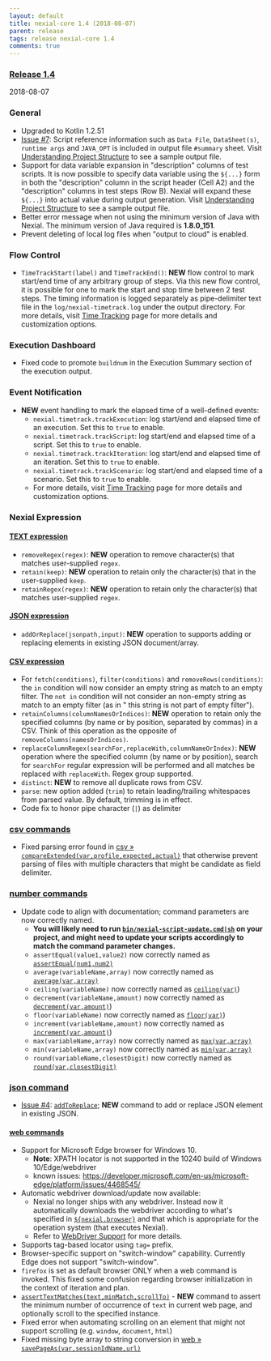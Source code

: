 ```yaml
---
layout: default
title: nexial-core 1.4 (2018-08-07)
parent: release
tags: release nexial-core 1.4
comments: true
---
```


### <a href="https://github.com/nexiality/nexial-core/releases/tag/nexial-core-v1.4_0150" class="external-link" target="_nexial_link">Release 1.4</a>
2018-08-07


### General
- Upgraded to Kotlin 1.2.51
- [Issue #7](https://github.com/nexiality/nexial-core/issues/7): Script reference information such as 
  `Data File`, `DataSheet(s)`, `runtime args` and `JAVA_OPT` is included in output file `#summary` sheet. Visit
  [Understanding Project Structure](../userguide/UnderstandingProjectStructure) to see a sample output file.
- Support for data variable expansion in "description" columns of test scripts. It is now possible to specify data 
  variable using the `${...}` form in both the "description" column in the script header (Cell A2) and the "description"
  columns in test steps (Row B). Nexial will expand these `${...}` into actual value during output generation. Visit
  [Understanding Project Structure](../userguide/UnderstandingProjectStructure) to see a sample output file.
- Better error message when not using the minimum version of Java with Nexial. The minimum version of Java required is 
  **1.8.0_151**.
- Prevent deleting of local log files when "output to cloud" is enabled.


### Flow Control
- `TimeTrackStart(label)` and `TimeTrackEnd()`: **NEW** flow control to mark start/end time of any arbitrary group of 
  steps. Via this new flow control, it is possible for one to mark the start and stop time between 2 test steps. The 
  timing information is logged separately as pipe-delimiter text file in the `log/nexial-timetrack.log` under the output 
  directory. For more details, visit [Time Tracking](../flowcontrols/timeTracking) page for more details and 
  customization options.


### Execution Dashboard
- Fixed code to promote `buildnum` in the Execution Summary section of the execution output.


### Event Notification
- **NEW** event handling to mark the elapsed time of a well-defined events:
  - `nexial.timetrack.trackExecution`: log start/end and elapsed time of an execution. Set this to `true` to enable.
  - `nexial.timetrack.trackScript`: log start/end and elapsed time of a script. Set this to `true` to enable.
  - `nexial.timetrack.trackIteration`: log start/end and elapsed time of an iteration. Set this to `true` to enable.
  - `nexial.timetrack.trackScenario`: log start/end and elapsed time of a scenario. Set this to `true` to enable.
  - For more details, visit [Time Tracking](../flowcontrols/timeTracking) page for more details and customization 
    options.


### Nexial Expression  

#### [TEXT expression](../expressions/TEXTexpression)
- `removeRegex(regex)`: **NEW** operation to remove character(s) that matches user-supplied `regex`.
- `retain(keep)`: **NEW** operation to retain only the  character(s) that in the user-supplied `keep`.
- `retainRegex(regex)`: **NEW** operation to retain only the character(s) that matches user-supplied `regex`.

#### [JSON expression](../expressions/JSONexpression)
- `addOrReplace(jsonpath,input)`: **NEW** operation to supports adding or replacing elements in existing JSON 
document/array.

#### [CSV expression](../expressions/CSVexpression)
- For `fetch(conditions)`, `filter(conditions)` and `removeRows(conditions)`:  the `in` condition will now consider 
an empty string as match to an empty filter. The `not in` condition will not consider an non-empty string as match 
to an empty filter (as in " this string is not part of empty filter").
- `retainColumns(columnNamesOrIndices)`: **NEW** operation to retain only the specified columns (by name or by 
position, separated by commas) in a CSV. Think of this operation as the opposite of `removeColumns(namesOrIndices)`.
- `replaceColumnRegex(searchFor,replaceWith,columnNameOrIndex)`: **NEW** operation where the specified column (by 
name or by position), search for `searchFor` regular expression will be performed and all matches be replaced with 
`replaceWith`. Regex group supported.
- `distinct`: **NEW** to remove all duplicate rows from CSV. 
- `parse`: new option added (`trim`) to retain leading/trailing whitespaces from parsed value. By default, trimming is
in effect.
- Code fix to honor pipe character (`|`) as delimiter


### [csv commands](../commands/csv)
- Fixed parsing error found in 
  [csv &raquo; `compareExtended(var,profile,expected,actual)`](../commands/csv/compareExtended(var,profile,expected,actual))
  that otherwise prevent parsing of files with multiple characters that might be candidate as field delimiter.
  

### [number commands](../commands/number)
- Update code to align with documentation; command parameters are now correctly named.
  - **You will likely need to run 
    [`bin/nexial-script-update.cmd|sh`](../userguide/BatchFiles#nexial-script-update.cmd-/-nexial-script-update.sh) on
    your project, and might need to update your scripts accordingly to match the command parameter changes.**
  - `assertEqual(value1,value2)` now correctly named as [`assertEqual(num1,num2)`](../commands/number/assertEqual(num1,num2))
  - `average(variableName,array)` now correctly named as [`average(var,array)`](../commands/number/average(var,array))
  - `ceiling(variableName)` now correctly named as [`ceiling(var)`](../commands/number/ceiling(var)))
  - `decrement(variableName,amount)` now correctly named as [`decrement(var,amount)`](../commands/number/decrement(var,amount)))
  - `floor(variableName)` now correctly named as [`floor(var)`](../commands/number/floor(var)))
  - `increment(variableName,amount)` now correctly named as [`increment(var,amount)`](../commands/number/increment(var,amount)))
  - `max(variableName,array)` now correctly named as [`max(var,array)`](../commands/number/max(var,array))
  - `min(variableName,array)` now correctly named as [`min(var,array)`](../commands/number/min(var,array))
  - `round(variableName,closestDigit)` now correctly named as [`round(var,closestDigit)`](../commands/number/round(var,closestDigit))


### [json command](../commands/json)
- [Issue #4](https://github.com/nexiality/nexial-core/issues/4): 
  [`addToReplace`](../commands/json/addOrReplace(json,jsonpath,input,var)); **NEW** command to add or replace JSON 
  element in existing JSON.


#### [web commands](../commands/web)
- Support for Microsoft Edge browser for Windows 10. 
  - **Note**: XPATH locator is not supported in the 10240 build of Windows 10/Edge/webdriver
  - known issues: 
  <a href="https://developer.microsoft.com/en-us/microsoft-edge/platform/issues/4468545/" class="external-link" target="nexial_external">https://developer.microsoft.com/en-us/microsoft-edge/platform/issues/4468545/</a>
- Automatic webdriver download/update now available:
  - Nexial no longer ships with any webdriver. Instead now it automatically downloads the webdriver according to 
    what's specified in [`${nexial.browser}`](../systemvars/index#nexial.browser) and that which is appropriate for the
    operation system (that executes Nexial).
  - Refer to [WebDriver Support](../commands/web#webdriver-support) for more details.
- Supports tag-based locator using `tag=` prefix.
- Browser-specific support on "switch-window" capability. Currently Edge does not support "switch-window".
- `firefox` is set as default browser ONLY when a web command is invoked. This fixed some confusion regarding browser
  initialization in the context of iteration and plan.
- [`assertTextMatches(text,minMatch,scrollTo)`](../commands/web/assertTextMatches(text,minMatch,scrollTo)) - **NEW** 
  command to assert the minimum number of occurrence of `text` in current web page, and optionally scroll to the 
  specified instance.
- Fixed error when automating scrolling on an element that might not support scrolling (e.g. `window`, `document`, 
  `html`)
- Fixed missing byte array to string conversion in 
  [web &raquo; `savePageAs(var,sessionIdName,url)`](../commands/web/savePageAs(var,sessionIdName,url))
